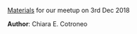 [Materials](https://selenocysteine.github.io/rladies/) for our meetup on 3rd Dec 2018

**Author**: Chiara E. Cotroneo
